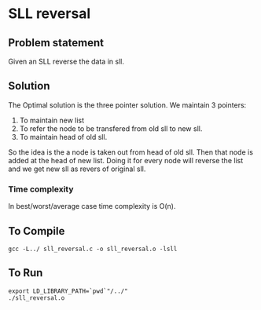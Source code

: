 # SLL reversal 

## Problem statement
Given an SLL reverse the data in sll. 
## Solution
The Optimal solution is the three pointer solution.
We maintain 3 pointers:
1. To maintain new list
2. To refer the node to be transfered from old sll to new sll.
3. To maintain head of old sll. 

So the idea is the a node is taken out from head of old sll.
Then that node is added at the head of new list.
Doing it for every node will reverse the list and we get new sll as
revers of original sll.

### Time complexity
In best/worst/average case time complexity is O(n).

## To Compile
```
gcc -L../ sll_reversal.c -o sll_reversal.o -lsll
```
## To Run
```
export LD_LIBRARY_PATH=`pwd`"/../"
./sll_reversal.o
```

